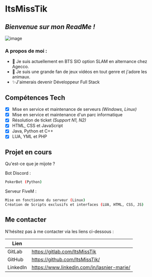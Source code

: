 # ItsMissTik
## _Bienvenue sur mon ReadMe !_
![image](https://static-00.iconduck.com/assets.00/waving-hand-sign-emoji-512x512-lihf6wsv.png)
### A propos de moi :

- 🌱 Je suis actuellement en BTS SIO option SLAM en alternance chez Agecco.
- 👀 Je suis une grande fan de jeux vidéos en tout genre et j'adore les animaux.
- ✨J'aimerais devenir Développeur Full Stack

## Compétences Tech

- [X] Mise en service et maintenance de serveurs _(Windows, Linux)_
- [X] Mise en service et maintenance d'un parc informatique
- [X] Résolution de ticket _(Support N1, N2)_
- [X] HTML, CSS et JavaScript
- [X] Java, Python et C++
- [X] LUA, YML et PHP

## Projet en cours

Qu'est-ce que je mijote ?

Bot Discord :

```sh
PokerBot (Python)
```

Serveur FiveM :

```sh
Mise en fonctionne du serveur (Linux)
Création de Scripts exclusifs et interfaces (LUA, HTML, CSS, JS)
```

## Me contacter

N'hésitez pas à me contacter via les liens ci-dessous :

| Lien | |
| ------ | ------ |
| GitLab | https://gitlab.com/ItsMissTik |
| GitHub | https://github.com/ItsMissTik/ |
| LinkedIn | https://www.linkedin.com/in/lasnier-marie/ |
